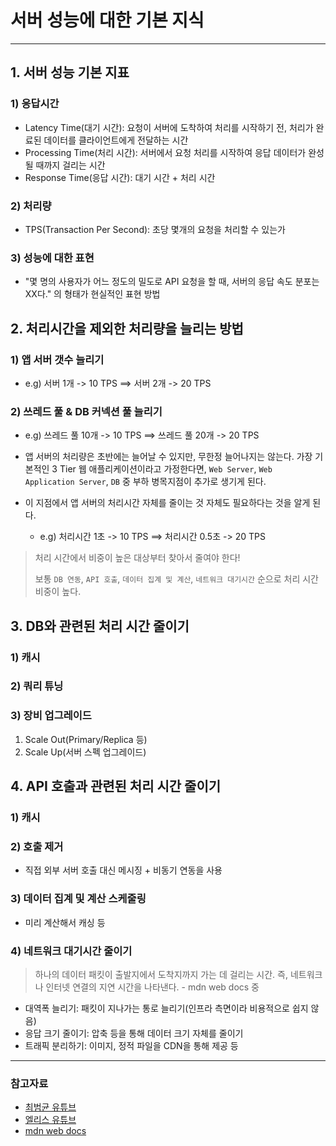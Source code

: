 # 서버 성능에 대한 기본 지식

---

## 1. 서버 성능 기본 지표

### 1) 응답시간

- Latency Time(대기 시간): 요청이 서버에 도착하여 처리를 시작하기 전, 처리가 완료된 데이터를 클라이언트에게 전달하는 시간
- Processing Time(처리 시간): 서버에서 요청 처리를 시작하여 응답 데이터가 완성될 때까지 걸리는 시간
- Response Time(응답 시간): 대기 시간 + 처리 시간

### 2) 처리량

- TPS(Transaction Per Second): 초당 몇개의 요청을 처리할 수 있는가

### 3) 성능에 대한 표현

- "몇 명의 사용자가 어느 정도의 밀도로 API 요청을 할 때, 서버의 응답 속도 분포는 XX다." 의 형태가 현실적인 표현 방법

## 2. 처리시간을 제외한 처리량을 늘리는 방법

### 1) 앱 서버 갯수 늘리기
   - e.g) 서버 1개 -> 10 TPS ==> 서버 2개 -> 20 TPS
### 2) 쓰레드 풀 & DB 커넥션 풀 늘리기
   - e.g) 쓰레드 풀 10개 -> 10 TPS ==> 쓰레드 풀 20개 -> 20 TPS

- 앱 서버의 처리량은 초반에는 늘어날 수 있지만, 무한정 늘어나지는 않는다. 가장 기본적인 3 Tier 웹 애플리케이션이라고 가정한다면, `Web Server`, `Web Application Server`, `DB` 중 부하 병목지점이 추가로 생기게 된다.
- 이 지점에서 앱 서버의 처리시간 자체를 줄이는 것 자체도 필요하다는 것을 알게 된다.
  - e.g) 처리시간 1초 -> 10 TPS ==> 처리시간 0.5초 -> 20 TPS

> 처리 시간에서 비중이 높은 대상부터 찾아서 줄여야 한다!
> 
> 보통 `DB 연동`, `API 호출`, `데이터 집계 및 계산`, `네트워크 대기시간` 순으로 처리 시간 비중이 높다.

## 3. DB와 관련된 처리 시간 줄이기

### 1) 캐시

### 2) 쿼리 튜닝

### 3) 장비 업그레이드

1. Scale Out(Primary/Replica 등)
2. Scale Up(서버 스펙 업그레이드)

## 4. API 호출과 관련된 처리 시간 줄이기

### 1) 캐시

### 2) 호출 제거

- 직접 외부 서버 호출 대신 메시징 + 비동기 연동을 사용

### 3) 데이터 집계 및 계산 스케줄링

- 미리 계산해서 캐싱 등

### 4) 네트워크 대기시간 줄이기

> 하나의 데이터 패킷이 출발지에서 도착지까지 가는 데 걸리는 시간. 즉, 네트워크나 인터넷 연결의 지연 시간을 나타낸다. - mdn web docs 중

- 대역폭 늘리기: 패킷이 지나가는 통로 늘리기(인프라 측면이라 비용적으로 쉽지 않음)
- 응답 크기 줄이기: 압축 등을 통해 데이터 크기 자체를 줄이기
- 트래픽 분리하기: 이미지, 정적 파일을 CDN을 통해 제공 등

---

### 참고자료
- [최범균 유튜브](https://youtu.be/JJJ4LReZ5q4?si=50MaaykEgnddJpQX)
- [엘리스 유튜브](https://www.youtube.com/watch?v=HSNyJnobBws&t=18s)
- [mdn web docs](https://developer.mozilla.org/ko/docs/Web/Performance/Understanding_latency)
